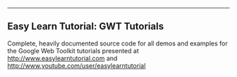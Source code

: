 ----------------------------------
Easy Learn Tutorial: GWT Tutorials
----------------------------------

Complete, heavily documented source code for all demos and examples for the Google Web Toolkit tutorials presented at http://www.easylearntutorial.com and http://www.youtube.com/user/easylearntutorial


